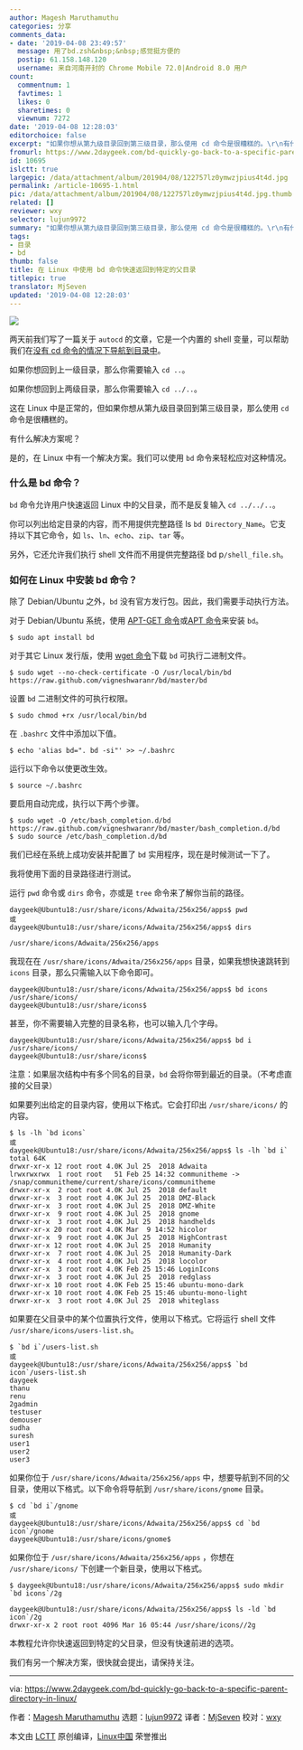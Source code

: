 ```yaml
---
author: Magesh Maruthamuthu
categories: 分享
comments_data:
- date: '2019-04-08 23:49:57'
  message: 用了bd.zsh&nbsp;&nbsp;感觉挺方便的
  postip: 61.158.148.120
  username: 来自河南开封的 Chrome Mobile 72.0|Android 8.0 用户
count:
  commentnum: 1
  favtimes: 1
  likes: 0
  sharetimes: 0
  viewnum: 7272
date: '2019-04-08 12:28:03'
editorchoice: false
excerpt: "如果你想从第九级目录回到第三级目录，那么使用 cd 命令是很糟糕的。\r\n有什么解决方案呢？"
fromurl: https://www.2daygeek.com/bd-quickly-go-back-to-a-specific-parent-directory-in-linux/
id: 10695
islctt: true
largepic: /data/attachment/album/201904/08/122757lz0ymwzjpius4t4d.jpg
permalink: /article-10695-1.html
pic: /data/attachment/album/201904/08/122757lz0ymwzjpius4t4d.jpg.thumb.jpg
related: []
reviewer: wxy
selector: lujun9972
summary: "如果你想从第九级目录回到第三级目录，那么使用 cd 命令是很糟糕的。\r\n有什么解决方案呢？"
tags:
- 目录
- bd
thumb: false
title: 在 Linux 中使用 bd 命令快速返回到特定的父目录
titlepic: true
translator: MjSeven
updated: '2019-04-08 12:28:03'
---
```


![](/data/attachment/album/201904/08/122757lz0ymwzjpius4t4d.jpg)


两天前我们写了一篇关于 `autocd` 的文章，它是一个内置的 shell 变量，可以帮助我们在[没有 cd 命令的情况下导航到目录中](https://www.2daygeek.com/navigate-switch-directory-without-using-cd-command-in-linux/)。


如果你想回到上一级目录，那么你需要输入 `cd ..`。


如果你想回到上两级目录，那么你需要输入 `cd ../..`。


这在 Linux 中是正常的，但如果你想从第九级目录回到第三级目录，那么使用 `cd` 命令是很糟糕的。


有什么解决方案呢？


是的，在 Linux 中有一个解决方案。我们可以使用 `bd` 命令来轻松应对这种情况。


### 什么是 bd 命令？


`bd` 命令允许用户快速返回 Linux 中的父目录，而不是反复输入 `cd ../../..`。


你可以列出给定目录的内容，而不用提供完整路径 ls `bd Directory_Name`。它支持以下其它命令，如 `ls`、`ln`、`echo`、`zip`、`tar` 等。


另外，它还允许我们执行 shell 文件而不用提供完整路径 bd p`/shell_file.sh`。


### 如何在 Linux 中安装 bd 命令？


除了 Debian/Ubuntu 之外，`bd` 没有官方发行包。因此，我们需要手动执行方法。


对于 Debian/Ubuntu 系统，使用 [APT-GET 命令](https://www.2daygeek.com/apt-get-apt-cache-command-examples-manage-packages-debian-ubuntu-systems/)或[APT 命令](https://www.2daygeek.com/apt-command-examples-manage-packages-debian-ubuntu-systems/)来安装 `bd`。



```
$ sudo apt install bd
```

对于其它 Linux 发行版，使用 [wget 命令](https://www.2daygeek.com/wget-command-line-download-utility-tool/)下载 `bd` 可执行二进制文件。



```
$ sudo wget --no-check-certificate -O /usr/local/bin/bd https://raw.github.com/vigneshwaranr/bd/master/bd
```

设置 `bd` 二进制文件的可执行权限。



```
$ sudo chmod +rx /usr/local/bin/bd
```

在 `.bashrc` 文件中添加以下值。



```
$ echo 'alias bd=". bd -si"' >> ~/.bashrc
```

运行以下命令以使更改生效。



```
$ source ~/.bashrc
```

要启用自动完成，执行以下两个步骤。



```
$ sudo wget -O /etc/bash_completion.d/bd https://raw.github.com/vigneshwaranr/bd/master/bash_completion.d/bd  
$ sudo source /etc/bash_completion.d/bd
```

我们已经在系统上成功安装并配置了 `bd` 实用程序，现在是时候测试一下了。


我将使用下面的目录路径进行测试。


运行 `pwd` 命令或 `dirs` 命令，亦或是 `tree` 命令来了解你当前的路径。



```
daygeek@Ubuntu18:/usr/share/icons/Adwaita/256x256/apps$ pwd
或
daygeek@Ubuntu18:/usr/share/icons/Adwaita/256x256/apps$ dirs

/usr/share/icons/Adwaita/256x256/apps
```

我现在在 `/usr/share/icons/Adwaita/256x256/apps` 目录，如果我想快速跳转到 `icons` 目录，那么只需输入以下命令即可。



```
daygeek@Ubuntu18:/usr/share/icons/Adwaita/256x256/apps$ bd icons
/usr/share/icons/
daygeek@Ubuntu18:/usr/share/icons$
```

甚至，你不需要输入完整的目录名称，也可以输入几个字母。



```
daygeek@Ubuntu18:/usr/share/icons/Adwaita/256x256/apps$ bd i
/usr/share/icons/
daygeek@Ubuntu18:/usr/share/icons$ 
```

注意：如果层次结构中有多个同名的目录，`bd` 会将你带到最近的目录。（不考虑直接的父目录）


如果要列出给定的目录内容，使用以下格式。它会打印出 `/usr/share/icons/` 的内容。



```
$ ls -lh `bd icons`
或
daygeek@Ubuntu18:/usr/share/icons/Adwaita/256x256/apps$ ls -lh `bd i`
total 64K
drwxr-xr-x 12 root root 4.0K Jul 25  2018 Adwaita
lrwxrwxrwx  1 root root   51 Feb 25 14:32 communitheme -> /snap/communitheme/current/share/icons/communitheme
drwxr-xr-x  2 root root 4.0K Jul 25  2018 default
drwxr-xr-x  3 root root 4.0K Jul 25  2018 DMZ-Black
drwxr-xr-x  3 root root 4.0K Jul 25  2018 DMZ-White
drwxr-xr-x  9 root root 4.0K Jul 25  2018 gnome
drwxr-xr-x  3 root root 4.0K Jul 25  2018 handhelds
drwxr-xr-x 20 root root 4.0K Mar  9 14:52 hicolor
drwxr-xr-x  9 root root 4.0K Jul 25  2018 HighContrast
drwxr-xr-x 12 root root 4.0K Jul 25  2018 Humanity
drwxr-xr-x  7 root root 4.0K Jul 25  2018 Humanity-Dark
drwxr-xr-x  4 root root 4.0K Jul 25  2018 locolor
drwxr-xr-x  3 root root 4.0K Feb 25 15:46 LoginIcons
drwxr-xr-x  3 root root 4.0K Jul 25  2018 redglass
drwxr-xr-x 10 root root 4.0K Feb 25 15:46 ubuntu-mono-dark
drwxr-xr-x 10 root root 4.0K Feb 25 15:46 ubuntu-mono-light
drwxr-xr-x  3 root root 4.0K Jul 25  2018 whiteglass
```

如果要在父目录中的某个位置执行文件，使用以下格式。它将运行 shell 文件 `/usr/share/icons/users-list.sh`。



```
$ `bd i`/users-list.sh
或
daygeek@Ubuntu18:/usr/share/icons/Adwaita/256x256/apps$ `bd icon`/users-list.sh
daygeek
thanu
renu
2gadmin
testuser
demouser
sudha
suresh
user1
user2
user3
```

如果你位于 `/usr/share/icons/Adwaita/256x256/apps` 中，想要导航到不同的父目录，使用以下格式。以下命令将导航到 `/usr/share/icons/gnome` 目录。



```
$ cd `bd i`/gnome
或
daygeek@Ubuntu18:/usr/share/icons/Adwaita/256x256/apps$ cd `bd icon`/gnome
daygeek@Ubuntu18:/usr/share/icons/gnome$ 
```

如果你位于 `/usr/share/icons/Adwaita/256x256/apps` ，你想在 `/usr/share/icons/` 下创建一个新目录，使用以下格式。



```
$ daygeek@Ubuntu18:/usr/share/icons/Adwaita/256x256/apps$ sudo mkdir `bd icons`/2g

daygeek@Ubuntu18:/usr/share/icons/Adwaita/256x256/apps$ ls -ld `bd icon`/2g
drwxr-xr-x 2 root root 4096 Mar 16 05:44 /usr/share/icons//2g
```

本教程允许你快速返回到特定的父目录，但没有快速前进的选项。


我们有另一个解决方案，很快就会提出，请保持关注。




---


via: <https://www.2daygeek.com/bd-quickly-go-back-to-a-specific-parent-directory-in-linux/>


作者：[Magesh Maruthamuthu](https://www.2daygeek.com/author/magesh/) 选题：[lujun9972](https://github.com/lujun9972) 译者：[MjSeven](https://github.com/MjSeven) 校对：[wxy](https://github.com/wxy)


本文由 [LCTT](https://github.com/LCTT/TranslateProject) 原创编译，[Linux中国](https://linux.cn/) 荣誉推出